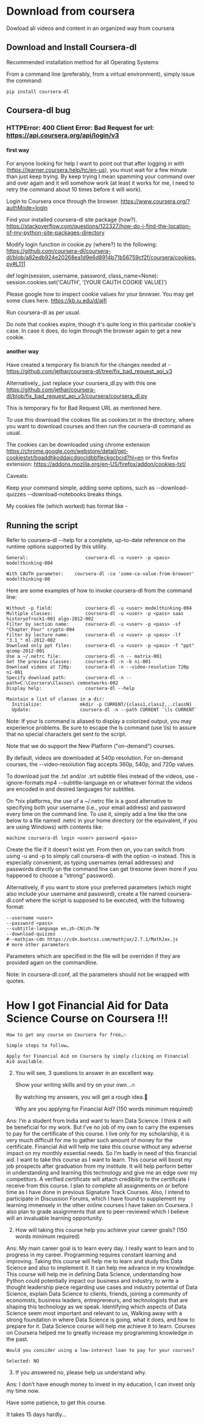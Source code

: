 # Download from coursera
Dowload all videos and content in an organized way from coursera
## Download and Install Coursera-dl

Recommended installation method for all Operating Systems

From a command line (preferably, from a virtual environment), simply issue the command:

    pip install coursera-dl

##  Coursera-dl bug 
### HTTPError: 400 Client Error: Bad Request for url: https://api.coursera.org/api/login/v3
#### first way
For anyone looking for help I want to point out that after logging in with (https://learner.coursera.help/hc/en-us), you must wait for a few minute than just keep trying. By keep trying I mean spamming your command over and over again and it will somehow work (at least it works for me, I need to retry the command about 10 times before it will work).

Login to Coursera once through the browser.   https://www.coursera.org/?authMode=login

Find your installed coursera-dl site package (how?).   https://stackoverflow.com/questions/122327/how-do-i-find-the-location-of-my-python-site-packages-directory

Modify login function in cookie.py (where?) to the following:  https://github.com/coursera-dl/coursera-dl/blob/a82edb924e20268ea1d9e6d8914b71b56759cf2f/coursera/cookies.py#L111

def login(session, username, password, class_name=None):
    session.cookies.set('CAUTH', '[YOUR CAUTH COOKIE VALUE]')

Please google how to inspect cookie values for your browser. You may get some clues here.  https://kb.iu.edu/d/ajfi

Run coursera-dl as per usual.

Do note that cookies expire, though it's quite long in this particular cookie's case. In case it does, do login through the browser again to get a new cookie.

#### another way
Have created a temporary fix branch for the changes needed at -
https://github.com/jethar/coursera-dl/tree/fix_bad_request_api_v3

Alternatively,, just replace your coursera_dl.py with this one    https://github.com/jethar/coursera-dl/blob/fix_bad_request_api_v3/coursera/coursera_dl.py

This is temporary fix for Bad Request URL as mentioned here.

To use this download the cookies file as cookies.txt in the directory, where you want to download courses and then run the coursera-dl command as usual.

The cookies can be downloaded using chrome extension
https://chrome.google.com/webstore/detail/get-cookiestxt/bgaddhkoddajcdgocldbbfleckgcbcid?hl=en
or this firefox extension:
https://addons.mozilla.org/en-US/firefox/addon/cookies-txt/

Caveats:

Keep your command simple, adding some options, such as --download-quizzes --download-notebooks breaks things.

My cookies file (which worked) has format like -

## Running the script

Refer to coursera-dl --help for a complete, up-to-date reference on the runtime options supported by this utility.

    General:                     coursera-dl -u <user> -p <pass> modelthinking-004

    With CAUTH parameter:	 coursera-dl -ca 'some-ca-value-from-browser' modelthinking-00
Here are some examples of how to invoke coursera-dl from the command line:

    Without -p field:            coursera-dl -u <user> modelthinking-004
    Multiple classes:            coursera-dl -u <user> -p <pass> saas historyofrock1-001 algo-2012-002
    Filter by section name:      coursera-dl -u <user> -p <pass> -sf "Chapter_Four" crypto-004
    Filter by lecture name:      coursera-dl -u <user> -p <pass> -lf "3.1_" ml-2012-002
    Download only ppt files:     coursera-dl -u <user> -p <pass> -f "ppt" qcomp-2012-001
    Use a ~/.netrc file:         coursera-dl -n -- matrix-001
    Get the preview classes:     coursera-dl -n -b ni-001
	Download videos at 720p:     coursera-dl -n --video-resolution 720p ni-001
    Specify download path:       coursera-dl -n --path=C:\Coursera\Classes\ comnetworks-002
    Display help:                coursera-dl --help

    Maintain a list of classes in a dir:
      Initialize:              mkdir -p CURRENT/{class1,class2,..classN}
      Update:                  coursera-dl -n --path CURRENT `\ls CURRENT`

Note: If your ls command is aliased to display a colorized output, you may experience problems. Be sure to escape the ls command (use \ls) to assure that no special characters get sent to the script.

Note that we do support the New Platform ("on-demand") courses.

By default, videos are downloaded at 540p resolution. For on-demand courses, the --video-resolution flag accepts 360p, 540p, and 720p values.

To download just the .txt and/or .srt subtitle files instead of the videos, use -ignore-formats mp4 --subtitle-language en or whatever format the videos are encoded in and desired languages for subtitles.

On *nix platforms, the use of a ~/.netrc file is a good alternative to specifying both your username (i.e., your email address) and password every time on the command line. To use it, simply add a line like the one below to a file named .netrc in your home directory (or the equivalent, if you are using Windows) with contents like:

    machine coursera-dl login <user> password <pass>

Create the file if it doesn't exist yet. From then on, you can switch from using -u and -p to simply call coursera-dl with the option -n instead. This is especially convenient, as typing usernames (email addresses) and passwords directly on the command line can get tiresome (even more if you happened to choose a "strong" password).

Alternatively, if you want to store your preferred parameters (which might also include your username and password), create a file named coursera-dl.conf where the script is supposed to be executed, with the following format:

    --username <user>
    --password <pass>
    --subtitle-language en,zh-CN|zh-TW
    --download-quizzes
    #--mathjax-cdn https://cdn.bootcss.com/mathjax/2.7.1/MathJax.js
    # more other parameters

Parameters which are specified in the file will be overriden if they are provided again on the commandline.

Note: In coursera-dl.conf, all the parameters should not be wrapped with quotes.

# How I got Financial Aid for Data Science Course on Coursera !!!
    How to get any course on Coursera for free…✨

    Simple steps to follow…

    Apply for Financial Aid on Coursera by simply clicking on Financial Aid available.

2. You will see, 3 questions to answer in an excellent way.

    Show your writing skills and try on your own…🔥

    By watching my answers, you will get a rough idea.🤠

    Why are you applying for Financial Aid? (150 words minimum required)

Ans: I’m a student from India and want to learn Data Science. I think it will be beneficial for my work. But I’ve no job of my own to carry the expenses to pay for the certificate of this course. I live only for my scholarship, it is very much difficult for me to gather such amount of money for the certificate. Financial Aid will help me take this course without any adverse impact on my monthly essential needs. So I’m badly in need of this financial aid. I want to take this course as I want to learn. This course will boost my job prospects after graduation from my institute. It will help perform better in understanding and learning this technology and give me an edge over my competitors. A verified certificate will attach credibility to the certificate I receive from this course. I plan to complete all assignments on or before time as I have done in previous Signature Track Courses. Also, I intend to participate in Discussion Forums, which I have found to supplement my learning immensely in the other online courses I have taken on Coursera. I also plan to grade assignments that are to peer-reviewed which I believe will an invaluable learning opportunity.

2. How will taking this course help you achieve your career goals? (150 words minimum required)

Ans: My main career goal is to learn every day. I really want to learn and to progress in my career. Programming requires constant learning and improving. Taking this course will help me to learn and study this Data Science and also to implement it. It can help me advance in my knowledge. This course will help me in defining Data Science, understanding how Python could potentially impact our business and industry, to write a thought leadership piece regarding use cases and industry potential of Data Science, explain Data Science to clients, friends, joining a community of economists, business leaders, entrepreneurs, and technologists that are shaping this technology as we speak. Identifying which aspects of Data Science seem most important and relevant to us, Walking away with a strong foundation in where Data Science is going, what it does, and how to prepare for it. Data Science course will help me achieve it to learn. Courses on Coursera helped me to greatly increase my programming knowledge in the past.

    Would you consider using a low-interest loan to pay for your courses?

    Selected: NO

3. If you answered no, please help us understand why.

Ans: I don’t have enough money to invest in my education, I can invest only my time now.

Have some patience, to get this course.

It takes 15 days hardly…
